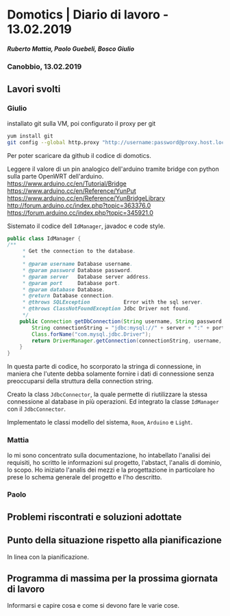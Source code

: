 # Domotics | Diario di lavoro - 13.02.2019

##### Ruberto Mattia, Paolo Guebeli, Bosco Giulio

### Canobbio, 13.02.2019

## Lavori svolti

### Giulio

installato git sulla VM, poi configurato il proxy per git

```sh
yum install git
git config --global http.proxy "http://username:password@proxy.host.local:port"
```

Per poter scaricare da github il codice di domotics.

Leggere il valore di un pin analogico dell'arduino tramite bridge con python sulla parte OpenWRT
dell'arduino.  
https://www.arduino.cc/en/Tutorial/Bridge  
https://www.arduino.cc/en/Reference/YunPut  
https://www.arduino.cc/en/Reference/YunBridgeLibrary  
http://forum.arduino.cc/index.php?topic=363376.0  
https://forum.arduino.cc/index.php?topic=345921.0  

Sistemato il codice dell `IdManager`, javadoc e code style.  

```java
public class IdManager {
/**
     * Get the connection to the database.
     *
     * @param username Database username.
     * @param password Database password.
     * @param server   Database server address.
     * @param port     Database port.
     * @param database Database.
     * @return Database connection.
     * @throws SQLException           Error with the sql server.
     * @throws ClassNotFoundException Jdbc Driver not found.
     */
    public Connection getDbConnection(String username, String password, String server, int port, String database) throws SQLException, ClassNotFoundException {
        String connectionString = "jdbc:mysql://" + server + ":" + port + "/" + database;
        Class.forName("com.mysql.jdbc.Driver");
        return DriverManager.getConnection(connectionString, username, password);
    }
}
```

In questa parte di codice, ho scorporato la stringa di connessione, in maniera che l'utente debba
solamente fornire i dati di connessione senza preoccuparsi della struttura della connection string.

Creato la class `JdbcConnector`, la quale permette di riutilizzare la stessa connessione al database
in pi&ugrave; operazioni. Ed integrato la classe `IdManager` con il `JdbcConnector`.

Implementato le classi modello del sistema, `Room`, `Arduino` e `Light`.

### Mattia

Io mi sono concentrato sulla documentazione, ho intabellato l'analisi dei requisiti, ho scritto le informazioni sul progetto, l'abstact, l'analis di dominio, lo scopo.
Ho iniziato l'analis dei mezzi e la progettazione in particolare ho prese lo schema generale del progetto e l'ho descritto.

### Paolo


##  Problemi riscontrati e soluzioni adottate


##  Punto della situazione rispetto alla pianificazione
In linea con la pianificazione.


## Programma di massima per la prossima giornata di lavoro
Informarsi e capire cosa e come si devono fare le varie cose.
